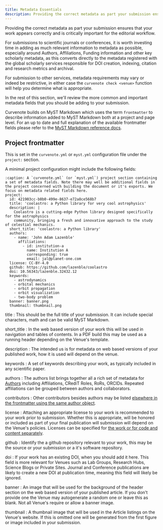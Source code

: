 ```yaml
---
title: Metadata Essentials
description: Providing the correct metadata as part your submission ensures that your work appears correctly and is critically important for the editorial workflow.
---
```


Providing the correct metadata as part your submission ensures that your work appears correctly and is critically important for the editorial workflow.

For submissions to scientific journals or conferences, it is worth investing time in adding as much relevant information to metadata as possible, especially around Authors, Affiliations, Funding information and other key scholarly metadata, as this converts directly to the metadata registered with the global scholarly services responsible for DOI creation, indexing, citation and research metrics and archival.

For submission to other services, metadata requirements may vary or indeed be restrictive, in either case the `curvenote check <venue>` function will help you determine what is appropriate.

In the rest of this section, we'll review the more common and important metadata fields that you should be adding to your submission.

Curvenote builds on MyST Markdown which uses the term `frontmatter` to describe information added to MyST Markdown both at a project and page level. For an up to date and full explanation of the available frontmatter fields please refer to the [MyST Markdown reference docs](https://mystmd.org/guide/frontmatter).

## Project frontmatter

This is set in the `curvenote.yml` or `myst.yml` configuration file under the `project:` section.

A minimal project configuration might include the following fields:

```{code-block} yaml
:caption: A `curvenote.yml` (or `myst.yml`) project section containing a set of metadata fields. Note there may well be additional fields in the project concerned with building the document or it's exports. We focus on metadata related fields here.
project:
  id: 421903cc-b0b0-499e-8637-e72a8ce568b7
  title: 'coolastro: a Python library for very cool astrophysics'
  description: |
    Coolastro is a cutting-edge Python library designed specifically for the astrophysics
    community, bringing a fresh and innovative approach to the study of celestial mechanics.
  short_title: 'coolastro: a Python library'
  authors:
    - name: 'John Adam Lazenble'
      affiliations:
        - id: institution-a
          name: Institution A
          corresponding: true
          email: jal@planet-one.com
  license: CC-BY-4.0
  github: https://github.com/lazenble/coolastro
  doi: 10.56343/lazenble.32432.12
  keywords:
    - astrodynamics
    - orbital mechanics
    - orbit propagation
    - orbit visualization
    - two-body problem
  banner: banner.png
  thumbnail: thumbnail.png
```

title
: This should be the full title of your submission. It can include special characters, math and can be valid MyST Markdown.

short_title
: In the web based version of your work this will be used in navigation and tables of contents. In a PDF build this may be used as a running header depending on the Venue's template.

description
: The intended us is for metadata on web based versions of your published work, how it is used will depend on the venue.

keywords
: A set of keywords describing your work, as typically included in any scientific paper.

authors
: The authors list brings together all a rich set of metadata for [Authors](https://mystmd.org/guide/frontmatter#authors) including Affiliations, CRediT Roles, RoRs, ORCIDs. Repeated affiliations can be grouped between authors and collaborators.

contributors
: Other contributors besides authors may be listed [elsewhere in the frontmatter using the same author object](https://mystmd.org/guide/frontmatter#other-contributors).

license
: Attaching an appropriate license to your work is recommended to your work prior to submission. Whether this is appropriate, will be honored or included as part of your final publication will submission will depend on the Venue's policies. Licenses can be specified for [the work or for code and content separately](https://mystmd.org/guide/frontmatter#licenses).

github
: Identify the a github repository relevant to your work, this may be the source or your submission or a it's software repository.

doi
: If your work has an existing DOI, when you should add it here. This field is more relevant for Venues such as Lab Groups, Research Hubs, Science Blogs or Private Sites. Journal and Conference publications are likely to create a new DOI at publication time, meaning this field will likely be ignored.

banner
: An image that will be used for the background of the header section on the web based version of your published article. If you don't provide one the Venue may autogenerate a random one or leave this as blank. Not all Venue's require or allow a banner image.

thumbnail
: A thumbnail image that will be used in the Article listings on the Venue's website. If this is omitted one will be generated from the first figure or image included in your submission.
